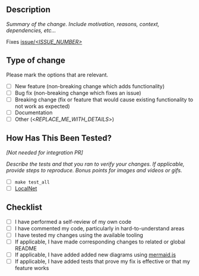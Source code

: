 ## Description
_Summary of the change. Include motivation, reasons, context, dependencies, etc..._

Fixes [issue/_<ISSUE_NUMBER>_](https://github.com/pokt-network/pocket/issues/<ISSUE_NUMBER>)

## Type of change
Please mark the options that are relevant.

- [ ] New feature (non-breaking change which adds functionality)
- [ ] Bug fix (non-breaking change which fixes an issue)
- [ ] Breaking change (fix or feature that would cause existing functionality to not work as expected)
- [ ] Documentation
- [ ] Other (<_REPLACE_ME_WITH_DETAILS_>)

## How Has This Been Tested?
_[Not needed for integration PR]_

_Describe the tests and that you ran to verify your changes. If applicable, provide steps to reproduce. Bonus points for images and videos or gifs._

- [ ] `make test_all`
- [ ] [LocalNet](https://github.com/pokt-network/pocket/blob/main/docs/development/README.md)

## Checklist
- [ ] I have performed a self-review of my own code
- [ ] I have commented my code, particularly in hard-to-understand areas
- [ ] I have tested my changes using the available tooling
- [ ] If applicable, I have made corresponding changes to related or global README
- [ ] If applicable, I have added added new diagrams using [mermaid.js](https://mermaid-js.github.io)
- [ ] If applicable, I have added tests that prove my fix is effective or that my feature works
